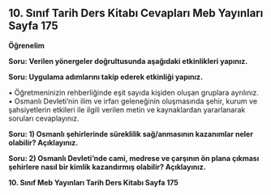 ## 10. Sınıf Tarih Ders Kitabı Cevapları Meb Yayınları Sayfa 175

**Öğrenelim**

**Soru: Verilen yönergeler doğrultusunda aşağıdaki etkinlikleri yapınız.**

**Soru: Uygulama adımlarını takip ederek etkinliği yapınız.**

• Öğretmeninizin rehberliğinde eşit sayıda kişiden oluşan gruplara ayrılınız.  
 • Osmanlı Devleti’nin ilim ve irfan geleneğinin oluşmasında şehir, kurum ve şahsiyetlerin etkileri ile ilgili verilen metin ve kaynaklardan yararlanarak soruları cevaplayınız.

**Soru: 1) Osmanlı şehirlerinde süreklilik sağ/anmasının kazanımlar neler olabilir? Açıklayınız.**

**Soru: 2) Osmanlı Devleti’nde cami, medrese ve çarşının ön plana çıkması şehirlere nasıl bir kimlik kazandırmış olabilir? Açıklayınız.**

**10. Sınıf Meb Yayınları Tarih Ders Kitabı Sayfa 175**